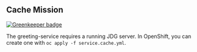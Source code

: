 ## Cache Mission

[![Greenkeeper badge](https://badges.greenkeeper.io/nodeshift-starters/nodejs-cache.svg)](https://greenkeeper.io/)

The greeting-service requires a running JDG server. In OpenShift, you
can create one with `oc apply -f service.cache.yml`.
